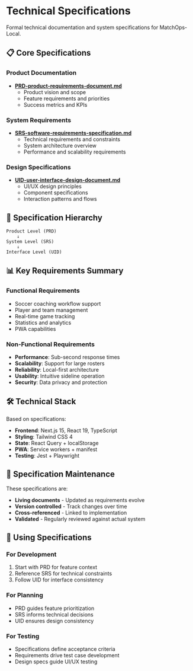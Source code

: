 # Technical Specifications

Formal technical documentation and system specifications for MatchOps-Local.

## 📋 Core Specifications

### Product Documentation
- **[PRD-product-requirements-document.md](./PRD-product-requirements-document.md)**
  - Product vision and scope
  - Feature requirements and priorities
  - Success metrics and KPIs

### System Requirements  
- **[SRS-software-requirements-specification.md](./SRS-software-requirements-specification.md)**
  - Technical requirements and constraints
  - System architecture overview
  - Performance and scalability requirements

### Design Specifications
- **[UID-user-interface-design-document.md](./UID-user-interface-design-document.md)**
  - UI/UX design principles
  - Component specifications
  - Interaction patterns and flows

## 🎯 Specification Hierarchy

```
Product Level (PRD)
    ↓
System Level (SRS)  
    ↓
Interface Level (UID)
```

## 📊 Key Requirements Summary

### Functional Requirements
- Soccer coaching workflow support
- Player and team management
- Real-time game tracking
- Statistics and analytics
- PWA capabilities

### Non-Functional Requirements  
- **Performance**: Sub-second response times
- **Scalability**: Support for large rosters
- **Reliability**: Local-first architecture
- **Usability**: Intuitive sideline operation
- **Security**: Data privacy and protection

## 🛠️ Technical Stack

Based on specifications:
- **Frontend**: Next.js 15, React 19, TypeScript
- **Styling**: Tailwind CSS 4
- **State**: React Query + localStorage
- **PWA**: Service workers + manifest
- **Testing**: Jest + Playwright

## 🔄 Specification Maintenance

These specifications are:
- **Living documents** - Updated as requirements evolve
- **Version controlled** - Track changes over time
- **Cross-referenced** - Linked to implementation
- **Validated** - Regularly reviewed against actual system

## 📝 Using Specifications

### For Development
1. Start with PRD for feature context
2. Reference SRS for technical constraints
3. Follow UID for interface consistency

### For Planning
- PRD guides feature prioritization
- SRS informs technical decisions
- UID ensures design consistency

### For Testing
- Specifications define acceptance criteria
- Requirements drive test case development
- Design specs guide UI/UX testing